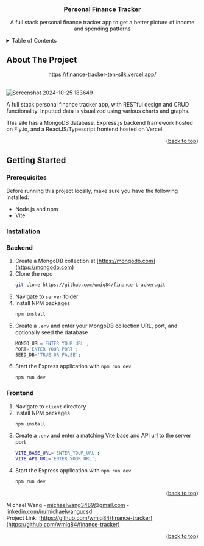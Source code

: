 <a id="readme-top"></a>
<!--
*** Thanks for checking out the Best-README-Template. If you have a suggestion
*** that would make this better, please fork the repo and create a pull request
*** or simply open an issue with the tag "enhancement".
*** Don't forget to give the project a star!
*** Thanks again! Now go create something AMAZING! :D
-->



<!-- PROJECT SHIELDS -->
<!--
*** I'm using markdown "reference style" links for readability.
*** Reference links are enclosed in brackets [ ] instead of parentheses ( ).
*** See the bottom of this document for the declaration of the reference variables
*** for contributors-url, forks-url, etc. This is an optional, concise syntax you may use.
*** https://www.markdownguide.org/basic-syntax/#reference-style-links
-->
<!-- PROJECT LOGO -->
<div align="center">
<h3 align="center"><a href="finance-tracker-ten-silk.vercel.app" target="_blank">Personal Finance Tracker</a></h3>
  <p align="center">
    A full stack personal finance tracker app to get a better picture of income and spending patterns
    <br />
  </p>
</div>

<!-- TABLE OF CONTENTS -->
<details>
  <summary>Table of Contents</summary>
  <ol>
    <li>
      <a href="#about-the-project">About The Project</a>
    </li>
    <li>
      <a href="#getting-started">Getting Started</a>
      <ul>
        <li><a href="#prerequisites">Prerequisites</a></li>
        <li><a href="#installation">Installation</a></li>
      </ul>
    </li>
    <li><a href="#contact">Contact</a></li>
  </ol>
</details>

<!-- ABOUT THE PROJECT -->
## About The Project

<div align="center">
  <a href="https://finance-tracker-ten-silk.vercel.app/">https://finance-tracker-ten-silk.vercel.app/</a>
</div>

<br />

![Screenshot 2024-10-25 183649](https://github.com/user-attachments/assets/ca97ec86-1f4c-4c55-855c-ecdf85481348)

A full stack personal finance tracker app, with RESTful design and CRUD functionality. Inputted data is visualized using various charts and graphs. 

This site has a MongoDB database, Express.js backend framework hosted on Fly.io, and a ReactJS/Typescript frontend hosted on Vercel.

<p align="right">(<a href="#readme-top">back to top</a>)</p>

<!-- GETTING STARTED -->
## Getting Started

### Prerequisites
Before running this project locally, make sure you have the following installed:
* Node.js and npm
* Vite

### Installation

### Backend
1. Create a MongoDB collection at [https://mongodb.com](https://mongodb.com)
2. Clone the repo
   ```sh
   git clone https://github.com/wmiq84/finance-tracker.git
   ```
3. Navigate to `server` folder
4. Install NPM packages
   ```sh
   npm install
   ```
5. Create a `.env` and enter your MongoDB collection URL, port, and optionally seed the database
   ```js
   MONGO_URL='ENTER YOUR URL';
   PORT='ENTER YOUR PORT';
   SEED_DB='TRUE OR FALSE';
   ```
6. Start the Express application with `npm run dev`
   ```sh
   npm run dev
   ```
### Frontend
1. Navigate to `client` directory
2. Install NPM packages
   ```sh
   npm install
   ```
3. Create a `.env` and enter a matching Vite base and API url to the server port
   ```sh
   VITE_BASE_URL='ENTER_YOUR_URL';
   VITE_API_URL='ENTER_YOUR_URL';
   ```
6. Start the Express application with `npm run dev`
   ```sh
   npm run dev
   ```
<p align="right">(<a href="#readme-top">back to top</a>)</p>

Michael Wang - michaelwang3489@gmail.com - [linkedin.com/in/michaelwangucsd](linkedin.com/in/michaelwangucsd)
<br />
Project Link: [https://github.com/wmiq84/finance-tracker](https://github.com/wmiq84/finance-tracker)

<p align="right">(<a href="#readme-top">back to top</a>)</p>

<!-- MARKDOWN LINKS & IMAGES -->
<!-- https://www.markdownguide.org/basic-syntax/#reference-style-links -->
[contributors-shield]: https://img.shields.io/github/contributors/github_username/repo_name.svg?style=for-the-badge
[contributors-url]: https://github.com/github_username/repo_name/graphs/contributors
[forks-shield]: https://img.shields.io/github/forks/github_username/repo_name.svg?style=for-the-badge
[forks-url]: https://github.com/github_username/repo_name/network/members
[stars-shield]: https://img.shields.io/github/stars/github_username/repo_name.svg?style=for-the-badge
[stars-url]: https://github.com/github_username/repo_name/stargazers
[issues-shield]: https://img.shields.io/github/issues/github_username/repo_name.svg?style=for-the-badge
[issues-url]: https://github.com/github_username/repo_name/issues
[license-shield]: https://img.shields.io/github/license/github_username/repo_name.svg?style=for-the-badge
[license-url]: https://github.com/github_username/repo_name/blob/master/LICENSE.txt
[linkedin-shield]: https://img.shields.io/badge/-LinkedIn-black.svg?style=for-the-badge&logo=linkedin&colorB=555
[linkedin-url]: linkedin.com/in/michaelwangucsd
[product-screenshot]: images/screenshot.png
[Next.js]: https://img.shields.io/badge/next.js-000000?style=for-the-badge&logo=nextdotjs&logoColor=white
[Next-url]: https://nextjs.org/
[React.js]: https://img.shields.io/badge/React-20232A?style=for-the-badge&logo=react&logoColor=61DAFB
[React-url]: https://reactjs.org/
[Vue.js]: https://img.shields.io/badge/Vue.js-35495E?style=for-the-badge&logo=vuedotjs&logoColor=4FC08D
[Vue-url]: https://vuejs.org/
[Angular.io]: https://img.shields.io/badge/Angular-DD0031?style=for-the-badge&logo=angular&logoColor=white
[Angular-url]: https://angular.io/
[Svelte.dev]: https://img.shields.io/badge/Svelte-4A4A55?style=for-the-badge&logo=svelte&logoColor=FF3E00
[Svelte-url]: https://svelte.dev/
[Laravel.com]: https://img.shields.io/badge/Laravel-FF2D20?style=for-the-badge&logo=laravel&logoColor=white
[Laravel-url]: https://laravel.com
[Bootstrap.com]: https://img.shields.io/badge/Bootstrap-563D7C?style=for-the-badge&logo=bootstrap&logoColor=white
[Bootstrap-url]: https://getbootstrap.com
[JQuery.com]: https://img.shields.io/badge/jQuery-0769AD?style=for-the-badge&logo=jquery&logoColor=white
[JQuery-url]: https://jquery.com 
